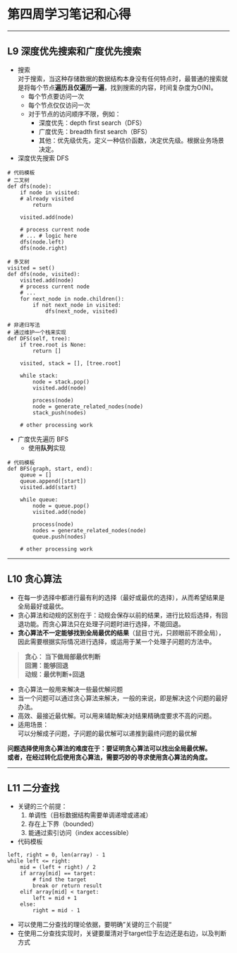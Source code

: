 # 第四周学习笔记和心得
***
## L9 深度优先搜索和广度优先搜索
- 搜索  
    对于搜索，当这种存储数据的数据结构本身没有任何特点时，最普通的搜索就是将每个节点**遍历且仅遍历一遍**，找到搜索的内容，时间复杂度为O(N)。  
    - 每个节点要访问一次
    - 每个节点仅仅访问一次
    - 对于节点的访问顺序不限，例如：
        - 深度优先：depth first search（DFS）
        - 广度优先：breadth first search（BFS）
        - 其他：优先级优先，定义一种估价函数，决定优先级。根据业务场景决定。  
- 深度优先搜索 DFS   
``` 
# 代码模板
# 二叉树
def dfs(node):  
    if node in visited:
    # already visited
        return
    
    visited.add(node)

    # process current node
    # ... # logic here
    dfs(node.left)
    dfs(node.right)

# 多叉树
visited = set()
def dfs(node, visited):
    visited.add(node)
    # process current node
    # ...
    for next_node in node.children():
        if not next_node in visited:
            dfs(next_node, visited)

# 非递归写法
# 通过维护一个栈来实现
def DFS(self, tree):
    if tree.root is None:
        return []
    
    visited, stack = [], [tree.root]

    while stack:
        node = stack.pop()
        visited.add(node)

        process(node)
        node = generate_related_nodes(node)
        stack_push(nodes)
    
    # other processing work
```

- 广度优先遍历  BFS
    - 使用**队列**实现  
```
# 代码模板
def BFS(graph, start, end):
    queue = []
    queue.append([start])
    visited.add(start)

    while queue:
        node = queue.pop()
        visited.add(node)

        process(node)
        nodes = generate_related_nodes(node)
        queue.push(nodes)
    
    # other processing work
```
***

## L10 贪心算法
- 在每一步选择中都进行最有利的选择（最好或最优的选择），从而希望结果是全局最好或最优。
- 贪心算法和动规的区别在于：动规会保存以前的结果，进行比较后选择，有回退功能。而贪心算法只在处理子问题时进行选择，不能回退。
- **贪心算法不一定能够找到全局最优的结果**（鼠目寸光，只顾眼前不顾全局），因此需要根据实际情况进行选择，或运用于某一个处理子问题的方法中。
> **贪心： 当下做局部最优判断  
回溯：能够回退  
动规：最优判断+回退**
- 贪心算法一般用来解决一些最优解问题
- 当一个问题可以通过贪心算法来解决，一般的来说，即是解决这个问题的最好办法。
- 高效、最接近最优解。可以用来辅助解决对结果精确度要求不高的问题。
- 适用场景：  
    可以分解成子问题，子问题的最优解可以递推到最终问题的最优解

**问题选择使用贪心算法的难度在于：要证明贪心算法可以找出全局最优解。  
或者，在经过转化后使用贪心算法，需要巧妙的寻求使用贪心算法的角度。**
***
## L11 二分查找
- 关键的三个前提：
    1. 单调性（目标数据结构需要单调递增或递减）
    2. 存在上下界（bounded）
    3. 能通过索引访问（index accessible）
- 代码模板
```
left, right = 0, len(array) - 1
while left <= right:
    mid = (left + right) / 2
    if array[mid] == target:
        # find the target
        break or return result
    elif array[mid] < target:
        left = mid + 1
    else:
        right = mid - 1
```
- 可以使用二分查找的理论依据，要明确”关键的三个前提“
- 在使用二分查找实现时，关键要厘清对于target位于左边还是右边，以及判断方式

